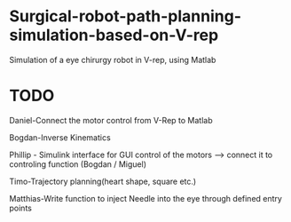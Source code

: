 # Surgical-robot-path-planning-simulation-based-on-V-rep
Simulation of a eye chirurgy robot in V-rep, using Matlab

# TODO

Daniel-Connect the motor control from V-Rep to Matlab

Bogdan-Inverse Kinematics

Phillip - Simulink interface for GUI control of the motors
          --> connect it to controling function (Bogdan / Miguel)

Timo-Trajectory planning(heart shape, square etc.)

Matthias-Write function to inject Needle into the eye through defined entry points
